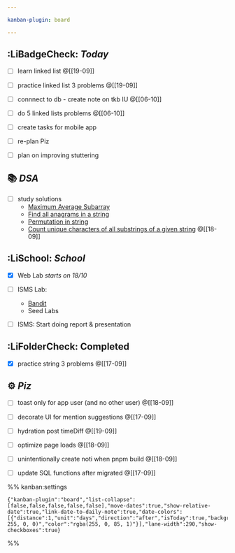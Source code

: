 ```yaml
---

kanban-plugin: board

---
```


## :LiBadgeCheck: *Today*

- [ ] learn linked list @[[19-09]]
- [ ] practice linked list 3 problems @[[19-09]]
- [ ] connnect to db - create note on tkb IU @[[06-10]]
- [ ] do 5 linked lists problems @[[06-10]]
- [ ] create tasks for mobile app
- [ ] re-plan Piz
- [ ] plan on improving stuttering


## 📚 _DSA_

- [ ] study solutions
	- [Maximum Average Subarray]([average](https://leetcode.com/problems/maximum-average-subarray-i/description/))
	- [Find all anagrams in a string](https://leetcode.com/problems/find-all-anagrams-in-a-string/description/)
	- [Permutation in string](https://leetcode.com/problems/permutation-in-string/description/?envType=list&envId=xlep8di5)
	- [Count unique characters of all substrings of a given string](https://leetcode.com/problems/count-unique-characters-of-all-substrings-of-a-given-string/description/?envType=list&envId=xlep8di5) @[[18-09]]


## :LiSchool: _School_

- [x] Web Lab _starts on 18/10_
- [ ] ISMS Lab: 
	- [Bandit](https://overthewire.org/wargames/bandit/bandit13.html)
	- Seed Labs
- [ ] ISMS: Start doing report & presentation


## :LiFolderCheck: Completed

- [x] practice string 3 problems @[[17-09]]


## ⚙️ _Piz_

- [ ] toast only for app user (and no other user) @[[18-09]]
- [ ] decorate UI for mention suggestions @[[17-09]]
- [ ] hydration post timeDiff @[[19-09]]
- [ ] optimize page loads @[[18-09]]
- [ ] unintentionally create noti when pnpm build @[[18-09]]
- [ ] update SQL functions after migrated @[[17-09]]




%% kanban:settings
```
{"kanban-plugin":"board","list-collapse":[false,false,false,false,false],"move-dates":true,"show-relative-date":true,"link-date-to-daily-note":true,"date-colors":[{"distance":1,"unit":"days","direction":"after","isToday":true,"backgroundColor":"rgba(110, 255, 0, 0)","color":"rgba(255, 0, 85, 1)"}],"lane-width":290,"show-checkboxes":true}
```
%%